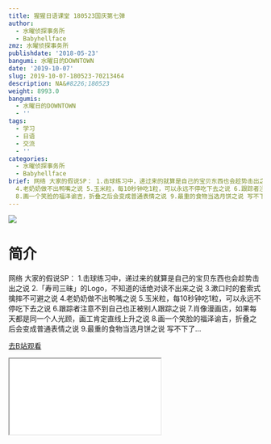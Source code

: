 ```yaml
---
title: 猩猩日语课堂 180523国庆第七弹
author:
  - 水曜侦探事务所
  - Babyhellface
zmz: 水曜侦探事务所
publishdate: '2018-05-23'
bangumi: 水曜日的DOWNTOWN
date: '2019-10-07'
slug: 2019-10-07-180523-70213464
description: NA&#8226;180523
weight: 8993.0
bangumis:
  - 水曜日的DOWNTOWN
  - ''
tags:
  - 学习
  - 日语
  - 交流
  - ''
categories:
  - 水曜侦探事务所
  - Babyhellface
brief: 网络 大家的假说SP： 1.击球练习中，递过来的就算是自己的宝贝东西也会趁势击出之说 2.「寿司三昧」的Logo，不知道的话绝对读不出来之说 3.漱口时的套索式擒摔不可避之说
  4.老奶奶做不出鸭嘴之说 5.玉米粒，每10秒钟吃1粒，可以永远不停吃下去之说 6.跟踪者注意不到自己也正被别人跟踪之说 7.肖像漫画店，如果每天都是同一个人光顾，画工肯定直线上升之说
  8.画一个笑脸的福泽谕吉，折叠之后会变成普通表情之说 9.最重的食物当选月饼之说 写不下了...
---
```

![](https://raw.githubusercontent.com/tcgriffith/owaraisite/master/static/tmpimg/a8f6c8e65da824e7c06be995df654012044a0346.jpg.480.jpg)
# 简介  
网络
大家的假说SP：
1.击球练习中，递过来的就算是自己的宝贝东西也会趁势击出之说
2.「寿司三昧」的Logo，不知道的话绝对读不出来之说
3.漱口时的套索式擒摔不可避之说
4.老奶奶做不出鸭嘴之说
5.玉米粒，每10秒钟吃1粒，可以永远不停吃下去之说
6.跟踪者注意不到自己也正被别人跟踪之说
7.肖像漫画店，如果每天都是同一个人光顾，画工肯定直线上升之说
8.画一个笑脸的福泽谕吉，折叠之后会变成普通表情之说
9.最重的食物当选月饼之说
写不下了...  

[去B站观看](https://www.bilibili.com/video/av70213464/)
<div class ="resp-container"><iframe class="testiframe" src="//player.bilibili.com/player.html?aid=70213464"", scrolling="no", allowfullscreen="true" > </iframe></div> 
